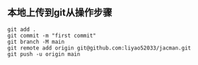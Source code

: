 ## 本地上传到git从操作步骤
```git init
git add .
git commit -m "first commit"
git branch -M main
git remote add origin git@github.com:liyao52033/jacman.git
git push -u origin main
```

